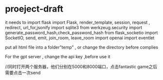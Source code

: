 # proeject-draft
it needs to import flask import Flask, render_template, session, request , redirect, url_for,jsonify
import sqlite3
from werkzeug.security import generate_password_hash,check_password_hash
from flask_socketio import SocketIO, send, emit, join_room, leave_room
import openai
import eventlet


put all html file into a folder"temp" , or change the directory before complies

For the gpt server ,  change the api key ,before use it

//同时打开两个服务器，他们分别在5000和8000端口，点击fantastic game之后需要点击一次send